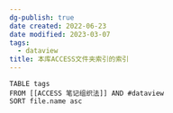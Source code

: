 ```yaml
---
dg-publish: true
date created: 2022-06-23
date modified: 2023-03-07
tags:
  - dataview
title: 本库ACCESS文件夹索引的索引
---
```


```dataview
TABLE tags
FROM [[ACCESS 笔记组织法]] AND #dataview
SORT file.name asc
```
